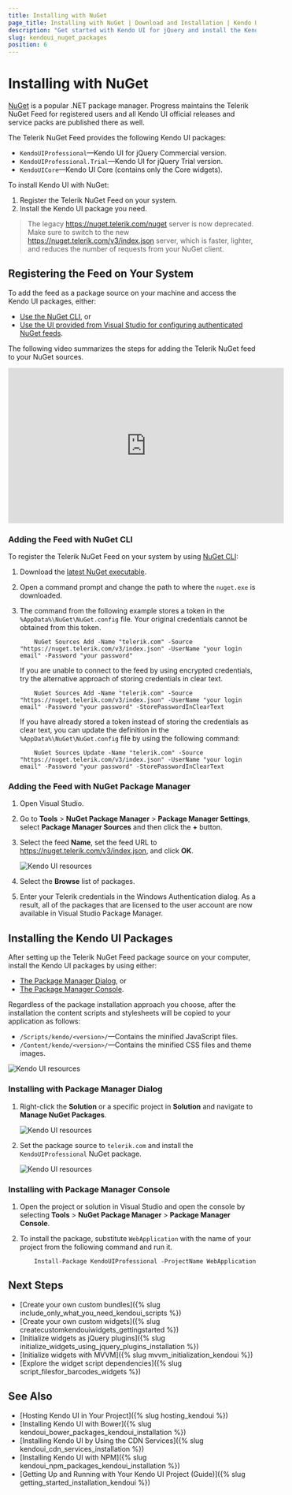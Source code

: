 ```yaml
---
title: Installing with NuGet
page_title: Installing with NuGet | Download and Installation | Kendo UI for jQuery
description: "Get started with Kendo UI for jQuery and install the Kendo UI Professional or Kendo UI Core NuGet packages."
slug: kendoui_nuget_packages
position: 6
---
```


# Installing with NuGet

[NuGet](https://www.nuget.org) is a popular .NET package manager. Progress maintains the Telerik NuGet Feed for registered users and all Kendo UI official releases and service packs are published there as well.

The Telerik NuGet Feed provides the following Kendo UI packages:

* `KendoUIProfessional`&mdash;Kendo UI for jQuery Commercial version.
* `KendoUIProfessional.Trial`&mdash;Kendo UI for jQuery Trial version.
* `KendoUICore`&mdash;Kendo UI Core (contains only the Core widgets).

To install Kendo UI with NuGet:

1. Register the Telerik NuGet Feed on your system.
1. Install the Kendo UI package you need.

>The legacy https://nuget.telerik.com/nuget server is now deprecated. Make sure to switch to the new https://nuget.telerik.com/v3/index.json server, which is faster, lighter, and reduces the number of requests from your NuGet client.

## Registering the Feed on Your System

To add the feed as a package source on your machine and access the Kendo UI packages, either:

* [Use the NuGet CLI](#adding-the-feed-with-nuget-cli), or
* [Use the UI provided from Visual Studio for configuring authenticated NuGet feeds](#adding-the-feed-with-nuget-package-manager).

The following video summarizes the steps for adding the Telerik NuGet feed to your NuGet sources.

<iframe width="560" height="315" src="https://www.youtube.com/embed/c3m_BLMXNDk" frameborder="0" allow="accelerometer; autoplay; encrypted-media; gyroscope; picture-in-picture" allowfullscreen></iframe>

### Adding the Feed with NuGet CLI

To register the Telerik NuGet Feed on your system by using [NuGet CLI](http://docs.nuget.org/consume/Command-Line-Reference):

1. Download the [latest NuGet executable](https://dist.nuget.org/win-x86-commandline/latest/nuget.exe).

1. Open a command prompt and change the path to where the `nuget.exe` is downloaded.

1. The command from the following example stores a token in the `%AppData%\NuGet\NuGet.config` file. Your original credentials cannot be obtained from this token.

    ```
        NuGet Sources Add -Name "telerik.com" -Source "https://nuget.telerik.com/v3/index.json" -UserName "your login email" -Password "your password"
    ```

    If you are unable to connect to the feed by using encrypted credentials, try the alternative approach of storing credentials in clear text.

    ```
        NuGet Sources Add -Name "telerik.com" -Source "https://nuget.telerik.com/v3/index.json" -UserName "your login email" -Password "your password" -StorePasswordInClearText
    ```

    If you have already stored a token instead of storing the credentials as clear text, you can update the definition in the `%AppData%\NuGet\NuGet.config` file by using the following command:

    ```
        NuGet Sources Update -Name "telerik.com" -Source "https://nuget.telerik.com/v3/index.json" -UserName "your login email" -Password "your password" -StorePasswordInClearText
    ```

### Adding the Feed with NuGet Package Manager

1. Open Visual Studio.

1. Go to **Tools** > **NuGet Package Manager** > **Package Manager Settings**, select **Package Manager Sources** and then click the **+** button.

1. Select the feed **Name**, set the feed URL to https://nuget.telerik.com/v3/index.json, and click **OK**.

    ![Kendo UI resources](../../images/add-nuget-package-source.png)

1. Select the **Browse** list of packages.

1. Enter your Telerik credentials in the Windows Authentication dialog. As a result, all of the packages that are licensed to the user account are now available in Visual Studio Package Manager.

## Installing the Kendo UI Packages

After setting up the Telerik NuGet Feed package source on your computer, install the Kendo UI packages by using either:

* [The Package Manager Dialog](#installing-with-package-manager-dialog), or
* [The Package Manager Console](#installing-with-package-manager-console).

Regardless of the package installation approach you choose, after the installation the content scripts and stylesheets will be copied to your application as follows:

* `/Scripts/kendo/<version>/`&mdash;Contains the minified JavaScript files.
* `/Content/kendo/<version>/`&mdash;Contains the minified CSS files and theme images.

![Kendo UI resources](../../images/kendo-folder-structure.png)

### Installing with Package Manager Dialog

1. Right-click the **Solution** or a specific project in **Solution** and navigate to **Manage NuGet Packages**.

    ![Kendo UI resources](../../images/manage-nuget-packages.png)

1. Set the package source to `telerik.com` and install the `KendoUIProfessional` NuGet package.

    ![Kendo UI resources](../../images/kendo-ui-package.png)

### Installing with Package Manager Console

1. Open the project or solution in Visual Studio and open the console by selecting **Tools** > **NuGet Package Manager** > **Package Manager Console**.

1. To install the package, substitute `WebApplication` with the name of your project from the following command and run it.

    ```
        Install-Package KendoUIProfessional -ProjectName WebApplication
    ```

## Next Steps

* [Create your own custom bundles]({% slug include_only_what_you_need_kendoui_scripts %})
* [Create your own custom widgets]({% slug createcustomkendouiwidgets_gettingstarted %})
* [Initialize widgets as jQuery plugins]({% slug initialize_widgets_using_jquery_plugins_installation %})
* [Initialize widgets with MVVM]({% slug mvvm_initialization_kendoui %})
* [Explore the widget script dependencies]({% slug script_filesfor_barcodes_widgets %})

## See Also

* [Hosting Kendo UI in Your Project]({% slug hosting_kendoui %})
* [Installing Kendo UI with Bower]({% slug kendoui_bower_packages_kendoui_installation %})
* [Installing Kendo UI by Using the CDN Services]({% slug kendoui_cdn_services_installation %})
* [Installing Kendo UI with NPM]({% slug kendoui_npm_packages_kendoui_installation %})
* [Getting Up and Running with Your Kendo UI Project (Guide)]({% slug getting_started_installation_kendoui %})
